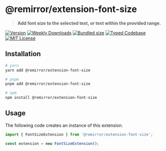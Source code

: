 # @remirror/extension-font-size

> **Add font size to the selected text, or text within the provided range.**

[![Version][version]][npm] [![Weekly Downloads][downloads-badge]][npm] [![Bundled size][size-badge]][size] [![Typed Codebase][typescript]](#) [![MIT License][license]](#)

[version]: https://flat.badgen.net/npm/v/@remirror/extension-font-size
[npm]: https://npmjs.com/package/@remirror/extension-font-size
[license]: https://flat.badgen.net/badge/license/MIT/purple
[size]: https://bundlephobia.com/result?p=@remirror/extension-font-size
[size-badge]: https://flat.badgen.net/bundlephobia/minzip/@remirror/extension-font-size
[typescript]: https://flat.badgen.net/badge/icon/TypeScript?icon=typescript&label
[downloads-badge]: https://badgen.net/npm/dw/@remirror/extension-font-size/red?icon=npm

## Installation

```bash
# yarn
yarn add @remirror/extension-font-size

# pnpm
pnpm add @remirror/extension-font-size

# npm
npm install @remirror/extension-font-size
```

## Usage

The following code creates an instance of this extension.

```ts
import { FontSizeExtension } from '@remirror/extension-font-size';

const extension = new FontSizeExtension();
```
